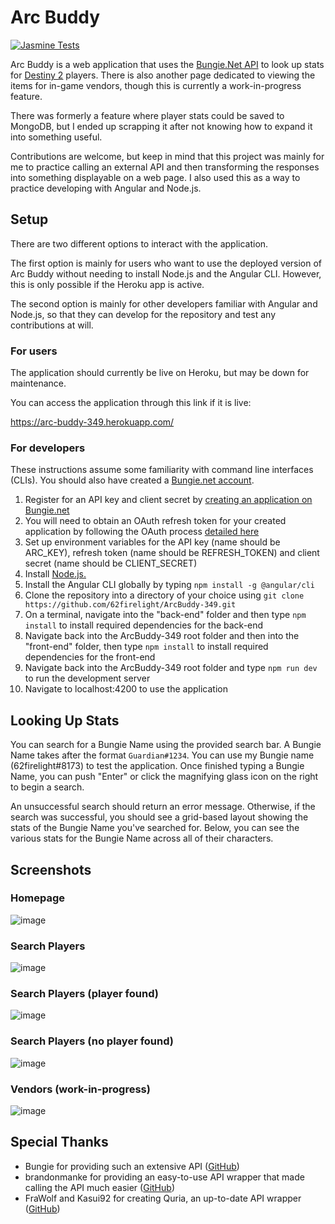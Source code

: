 # Arc Buddy
[![Jasmine Tests](https://github.com/62firelight/ArcBuddy-349/actions/workflows/main.yml/badge.svg)](https://github.com/62firelight/ArcBuddy-349/actions/workflows/main.yml)

Arc Buddy is a web application that uses the [Bungie.Net API](https://bungie-net.github.io/) to look up stats for [Destiny 2](https://store.steampowered.com/app/1085660/Destiny_2/) players. There is also another page dedicated to viewing the items for in-game vendors, though this is currently a work-in-progress feature.

There was formerly a feature where player stats could be saved to MongoDB, but I ended up scrapping it after not knowing how to expand it into something useful. 

Contributions are welcome, but keep in mind that this project was mainly for me to practice calling an external API and then transforming the responses into something displayable on a web page. I also used this as a way to practice developing with Angular and Node.js. 

## Setup

There are two different options to interact with the application.

The first option is mainly for users who want to use the deployed version of Arc Buddy without needing to install Node.js and the Angular CLI. However, this is only possible if the Heroku app is active.

The second option is mainly for other developers familiar with Angular and Node.js, so that they can develop for the repository and test any contributions at will.

### For users
The application should currently be live on Heroku, but may be down for maintenance.

You can access the application through this link if it is live:

https://arc-buddy-349.herokuapp.com/

### For developers
These instructions assume some familiarity with command line interfaces (CLIs). You should also have created a [Bungie.net account](https://www.bungie.net/).

1. Register for an API key and client secret by [creating an application on Bungie.net](https://www.bungie.net/en/application)
2. You will need to obtain an OAuth refresh token for your created application by following the OAuth process [detailed here](https://github.com/Bungie-net/api/wiki/OAuth-Documentation)
2. Set up environment variables for the API key (name should be ARC_KEY), refresh token (name should be REFRESH_TOKEN) and client secret (name should be CLIENT_SECRET)
3. Install [Node.js.](https://nodejs.org/en/)
4. Install the Angular CLI globally by typing `npm install -g @angular/cli`
5. Clone the repository into a directory of your choice using `git clone https://github.com/62firelight/ArcBuddy-349.git`
6. On a terminal, navigate into the "back-end" folder and then type `npm install` to install required dependencies for the back-end
7. Navigate back into the ArcBuddy-349 root folder and then into the "front-end" folder, then type `npm install` to install required dependencies for the front-end
8. Navigate back into the ArcBuddy-349 root folder and type `npm run dev` to run the development server
9. Navigate to localhost:4200 to use the application

## Looking Up Stats

You can search for a Bungie Name using the provided search bar. A Bungie Name takes after the format `Guardian#1234`. You can use my Bungie name (62firelight#8173) to test the application. Once finished typing a Bungie Name, you can push "Enter" or click the magnifying glass icon on the right to begin a search. 

An unsuccessful search should return an error message. Otherwise, if the search was successful, you should see a grid-based layout showing the stats of the Bungie Name you've searched for. Below, you can see the various stats for the Bungie Name across all of their characters.

## Screenshots

### Homepage

![image](https://user-images.githubusercontent.com/54054879/189047757-36e7ae32-7ce2-4254-b781-02696c6ba30c.png)

### Search Players

![image](https://user-images.githubusercontent.com/54054879/189047912-bfc64b9f-fffe-49c6-9df5-289b4033ea76.png)

### Search Players (player found)

![image](https://user-images.githubusercontent.com/54054879/189048005-ad9927bf-ab69-4633-bed8-7eda05f56925.png)

### Search Players (no player found)

![image](https://user-images.githubusercontent.com/54054879/189048080-f986e690-1371-4117-a0b6-a0a2d179c7b5.png)

### Vendors (work-in-progress)

![image](https://user-images.githubusercontent.com/54054879/189048214-ffbea16c-fb3a-443c-beb8-5b40471e4d92.png)

## Special Thanks

* Bungie for providing such an extensive API ([GitHub](https://github.com/Bungie-net/api))
* brandonmanke for providing an easy-to-use API wrapper that made calling the API much easier ([GitHub](https://github.com/brandonmanke/node-destiny-2))
* FraWolf and Kasui92 for creating Quria, an up-to-date API wrapper ([GitHub](https://github.com/FraWolf/quria))
